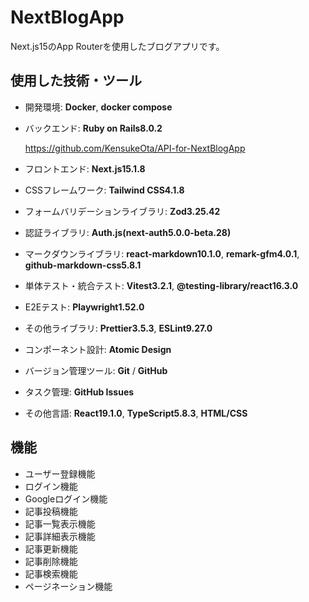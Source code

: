 # NextBlogApp

Next.js15のApp Routerを使用したブログアプリです。

## 使用した技術・ツール

- 開発環境: **Docker**, **docker compose**
- バックエンド: **Ruby on Rails8.0.2**

  https://github.com/KensukeOta/API-for-NextBlogApp

- フロントエンド: **Next.js15.1.8**
- CSSフレームワーク: **Tailwind CSS4.1.8**
- フォームバリデーションライブラリ: **Zod3.25.42**
- 認証ライブラリ: **Auth.js(next-auth5.0.0-beta.28)**
- マークダウンライブラリ: **react-markdown10.1.0**, **remark-gfm4.0.1**, **github-markdown-css5.8.1**
- 単体テスト・統合テスト: **Vitest3.2.1**, **@testing-library/react16.3.0**
- E2Eテスト: **Playwright1.52.0**
- その他ライブラリ: **Prettier3.5.3**, **ESLint9.27.0**
- コンポーネント設計: **Atomic Design**
- バージョン管理ツール: **Git** / **GitHub**
- タスク管理: **GitHub Issues**
- その他言語: **React19.1.0**, **TypeScript5.8.3**, **HTML/CSS**

## 機能

- ユーザー登録機能
- ログイン機能
- Googleログイン機能
- 記事投稿機能
- 記事一覧表示機能
- 記事詳細表示機能
- 記事更新機能
- 記事削除機能
- 記事検索機能
- ページネーション機能
